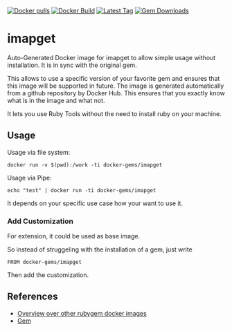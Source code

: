 [![Docker pulls](https://img.shields.io/docker/pulls/rubygem/imapget.svg)](https://hub.docker.com/r/rubygem/imapget/)
[![Docker Build](https://img.shields.io/docker/automated/rubygem/imapget.svg)](https://hub.docker.com/r/rubygem/imapget/)
[![Latest Tag](https://img.shields.io/github/tag/docker-rubygem/imapget.svg)](https://hub.docker.com/r/rubygem/imapget/)
[![Gem Downloads](https://img.shields.io/gem/dt/imapget.svg)](https://rubygems.org/gems/imapget/)
# imapget

Auto-Generated Docker image for imapget to allow simple usage without installation.
It is in sync with the original gem.

This allows to use a specific version of your favorite gem and ensures that this image will be supported in future.
The image is generated automatically from a github repository by Docker Hub.
This ensures that you exactly know what is in the image and what not.

It lets you use Ruby Tools without the need to install ruby on your machine.

## Usage

Usage via file system:

`docker run -v $(pwd):/work -ti docker-gems/imapget`

Usage via Pipe:

`echo "test" | docker run -ti docker-gems/imapget`

It depends on your specific use case how your want to use it.

### Add Customization

For extension, it could be used as base image.

So instead of struggeling with the installation of a gem, just write

`FROM docker-gems/imapget`

Then add the customization.

## References

 - [Overview over other rubygem docker images](https://github.com/thinkbot/docker-rubygem)
 - [Gem](https://rubygems.org/gems/imapget/)
